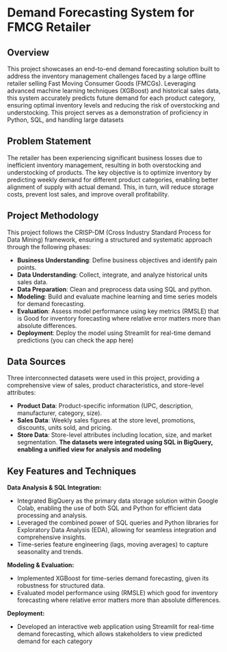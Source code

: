 # Demand Forecasting System for FMCG Retailer
## Overview
This project showcases an end-to-end demand forecasting solution built to address the inventory management challenges faced by a large offline retailer selling Fast Moving Consumer Goods (FMCGs). Leveraging advanced machine learning techniques (XGBoost) and historical sales data, this system accurately predicts future demand for each product category, ensuring optimal inventory levels and reducing the risk of overstocking and understocking. This project serves as a demonstration of proficiency in Python, SQL, and handling large datasets

## Problem Statement
The retailer has been experiencing significant business losses due to inefficient inventory management, resulting in both overstocking and understocking of products. The key objective is to optimize inventory by predicting weekly demand for different product categories, enabling better alignment of supply with actual demand. This, in turn, will reduce storage costs, prevent lost sales, and improve overall profitability.

## Project Methodology
This project follows the CRISP-DM (Cross Industry Standard Process for Data Mining) framework, ensuring a structured and systematic approach through the following phases:
* **Business Understanding**: Define business objectives and identify pain points.
* **Data Understanding**: Collect, integrate, and analyze historical units sales data.
* **Data Preparation**: Clean and preprocess data using SQL and python.
* **Modeling**: Build and evaluate machine learning and time series models for demand forecasting.
* **Evaluation**: Assess model performance using key metrics (RMSLE) that is Good for inventory forecasting where relative error matters more than absolute differences.
* **Deployment**: Deploy the model using Streamlit for real-time demand predictions (you can check the app here)

## Data Sources
Three interconnected datasets were used in this project, providing a comprehensive view of sales, product characteristics, and store-level attributes:

* **Product Data**: Product-specific information (UPC, description, manufacturer, category, size).
* **Sales Data**: Weekly sales figures at the store level, promotions, discounts, units sold, and pricing.
* **Store Data**: Store-level attributes including location, size, and market segmentation.
**The datasets were integrated using SQL in BigQuery, enabling a unified view for analysis and modeling**

## Key Features and Techniques
**Data Analysis & SQL Integration:**
* Integrated BigQuery as the primary data storage solution within Google Colab, enabling the use of both SQL and Python for efficient data processing and analysis.
* Leveraged the combined power of SQL queries and Python libraries for Exploratory Data Analysis (EDA), allowing for seamless integration and comprehensive insights.
* Time-series feature engineering (lags, moving averages) to capture seasonality and trends.
  
**Modeling & Evaluation:**
* Implemented XGBoost for time-series demand forecasting, given its robustness for structured data.
* Evaluated model performance using (RMSLE) which good for inventory forecasting where relative error matters more than absolute differences.
  
**Deployment:**
* Developed an interactive web application using Streamlit for real-time demand forecasting, which  allows stakeholders to view predicted demand for each category

